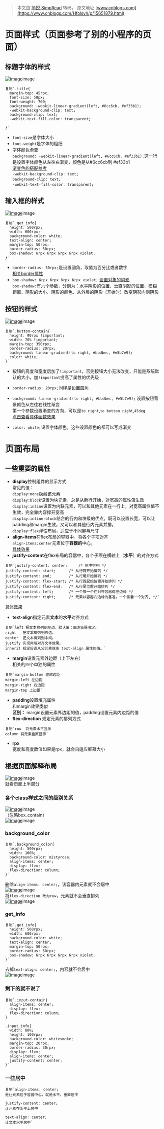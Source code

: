 > 本文由 [简悦 SimpRead](http://ksria.com/simpread/) 转码， 原文地址 [www.cnblogs.com](https://www.cnblogs.com/Hfolsvh/p/15651879.html)

页面样式（页面参考了别的小程序的页面）
===================

标题字体的样式
-------

[![image](https://img2020.cnblogs.com/blog/2018690/202112/2018690-20211207104329879-1345646537.png)](https://img2020.cnblogs.com/blog/2018690/202112/2018690-20211207104329879-1345646537.png)image

```
复制`.title{
  margin-top: 45rpx;
  font-size: 50px;
  font-weight: 700;
  background: -webkit-linear-gradient(left, #6cc6cb, #ef33b1);
  -webkit-background-clip: text;
  background-clip: text;
  -webkit-text-fill-color: transparent;

}` 
```

*   `font-size`是字体大小
*   `font-weight`是字体的粗细
*   字体颜色渐变  
    `background: -webkit-linear-gradient(left, #6cc6cb, #ef33b1);`这一行是设置字体颜色从左往右渐变，颜色是从#6cc6cb到 #ef33b1  
    [渐变色的搭配参考](https://baijiahao.baidu.com/s?id=1644345842477287270&wfr=spider&for=pc "渐变色的搭配参考")  
    `-webkit-background-clip: text;`  
    `background-clip: text;`  
    `-webkit-text-fill-color: transparent;`

输入框的样式
------

[![image](https://img2020.cnblogs.com/blog/2018690/202112/2018690-20211207105332271-1144065130.png)](https://img2020.cnblogs.com/blog/2018690/202112/2018690-20211207105332271-1144065130.png)image

```
复制`.get_info{
  height: 500rpx;
  width: 600rpx;
  background-color: white;
  text-align: center;
  margin-top: 50rpx;
  border-radius: 50rpx;
  box-shadow: 6rpx 6rpx 6rpx 6rpx violet;
}` 
```

*   `border-radius: 50rpx;`是设置圆角，取值为百分比或者数字  
    [相关border属性](https://blog.csdn.net/UFO00001/article/details/72832770 "相关border属性")
*   `box-shadow: 6rpx 6rpx 6rpx 6rpx violet;` [设置对象的阴影](https://www.runoob.com/cssref/css3-pr-box-shadow.html "设置对象的阴影")  
    `box-shadow:`有六个参数，分别为：水平阴影的位置、垂直阴影的位置、模糊距离、阴影的大小、阴影的颜色、从外层的阴影（开始时）改变阴影内侧阴影

按钮的样式
-----

[![image](https://img2020.cnblogs.com/blog/2018690/202112/2018690-20211207110321832-1468428763.png)](https://img2020.cnblogs.com/blog/2018690/202112/2018690-20211207110321832-1468428763.png)image

```
复制`.button-contain{
  height: 90rpx !important;
  width: 70% !important;
  margin-top: 350rpx;
  border-radius: 20rpx;
  background: linear-gradient(to right, #bbdbec, #e5b7e9);
  color: white;
}` 
```

*   按钮的高度和宽度后加了`!important`，否则按钮大小无法改变，只能是系统默认的大小，加`!important`提高了属性的优先级
    
*   `border-radius: 20rpx;`同样是设置圆角
    
*   `background: linear-gradient(to right, #bbdbec, #e5b7e9);` 设置按钮背景颜色从左往右线性渐变  
    第一个参数设置渐变的方向，可以是`to right`,`to bottom right`,`45deg`  
    [点击查看具体函数效果](https://www.runoob.com/cssref/func-linear-gradient.html "点击查看具体函数效果")
    
*   `color: white;`设置字体颜色，这些设置颜色的都可以写成渐变
    

页面布局
====

一些重要的属性
-------

*   **display**控制组件的显示方式  
    常见的值：  
    `display:none`隐藏该元素  
    `display:block`设置为块元素，总是从新行开始，对宽高的属性值生效  
    `display:inline`设置为内联元素，可以和其他元素在一行上，对宽高属性值不生效，完全靠内容撑开宽高  
    `display:inline-block`结合的行内和块级的优点，既可以设置长宽，可以让padding和margin生效，又可以和其他行内元素并排。  
    `display:flex`弹性布局，适应于不同屏幕尺寸
*   **align-items**在flex布局的容器中，将各个子项对齐  
    `align-items:center`元素位于**容器的**中心。  
    [具体效果](https://www.runoob.com/try/playit.php?f=playcss_align-items&preval=center "具体效果")
*   **justify-content**在flex布局的容器中，各个子项在横轴上（**水平**）的对齐方式

```
复制`justify-content: center;     /* 居中排列 */
justify-content: start;      /* 从行首开始排列 */
justify-content: end;        /* 从行尾开始排列 */
justify-content: flex-start; /* 从行首起始位置开始排列 */
justify-content: flex-end;   /* 从行尾位置开始排列 */
justify-content: left;       /* 一个挨一个在对齐容器得左边缘 */
justify-content: right;      /* 元素以容器右边缘为基准，一个挨着一个对齐, */` 
```

[具体效果](https://www.runoob.com/try/playit.php?f=playcss_justify-content&preval=flex-start "具体效果")

*   **text-align**指定元素**文本**的**水平**对齐方式

```
复制`left	把文本排列到左边。默认值：由浏览器决定。
right	把文本排列到右边。
center	把文本排列到中间。
justify	实现两端对齐文本效果。
inherit	规定应该从父元素继承 text-align 属性的值。` 
```

*   **margin**设置元素外边距（上下左右）  
    相关的四个单独的属性

```
复制`margin-bottom 底部边距
margin-left 左边距
margin-right 右边距
margin-top 上边距` 
```

*   **padding**设置填充属性  
    和margin效果类似  
    **区别：** margin设置元素外边距的值，padding设置元素内边距的值
*   **flex-direction** 规定元素的排列方式

```
复制`row  将元素水平显示
column 将元素垂直显示` 
```

*   **rpx**  
    宽度和高度数值如果是rpx，就会自适应屏幕大小

根据页面解释布局
--------

[![image](https://img2020.cnblogs.com/blog/2018690/202112/2018690-20211207203044713-2103072515.png)](https://img2020.cnblogs.com/blog/2018690/202112/2018690-20211207203044713-2103072515.png)image  
就看页面上半部分

### 各个class样式之间的级别关系

[![image](https://img2020.cnblogs.com/blog/2018690/202112/2018690-20211207203159516-487117786.png)](https://img2020.cnblogs.com/blog/2018690/202112/2018690-20211207203159516-487117786.png)image  
（忽略box_contain）  
[![image](https://img2020.cnblogs.com/blog/2018690/202112/2018690-20211207210702604-1007805389.png)](https://img2020.cnblogs.com/blog/2018690/202112/2018690-20211207210702604-1007805389.png)image

### background_color

```
复制`.background_color{
  height: 500rpx;
  width: 100%;
  background-color: mistyrose;
  align-items: center;
  display: flex;
  flex-direction: column;
}` 
```

删除`align-items: center;`，该容器内元素就不会居中  
[![image](https://img2020.cnblogs.com/blog/2018690/202112/2018690-20211207203751030-830549293.png)](https://img2020.cnblogs.com/blog/2018690/202112/2018690-20211207203751030-830549293.png)image  
将`flex-direction 改为row`，元素就不会垂直排列  
[![image](https://img2020.cnblogs.com/blog/2018690/202112/2018690-20211207204019554-1816832209.png)](https://img2020.cnblogs.com/blog/2018690/202112/2018690-20211207204019554-1816832209.png)image

### get_info

```
复制`.get_info{
  height: 500rpx;
  width: 600rpx;
  background-color: white;
  text-align: center;
  margin-top: 50rpx;   
  border-radius: 50rpx;
  box-shadow: 6rpx 6rpx 6rpx 6rpx violet;
}` 
```

去掉`text-align: center;`，内容就不会居中  
[![image](https://img2020.cnblogs.com/blog/2018690/202112/2018690-20211207205156822-1089400629.png)](https://img2020.cnblogs.com/blog/2018690/202112/2018690-20211207205156822-1089400629.png)image

### 剩下的就不说了

```
复制`.input-contain{
  align-items: center;
  display: flex;
  flex-direction: column;
}

.input_info{
  width: 80%;
  height: 100rpx;
  background-color: whitesmoke;
  margin-top: 20rpx;
  border-radius: 30rpx;
  display: flex;
  align-items: center;
  justify-content: center;
}` 
```

### 一些居中

```
复制`align-items: center;
是让元素位于容器中心，就是水平、垂直居中

justify-content: center; 
让元素在水平上居中

text-align: center; 
让文本水平居中` 
```
